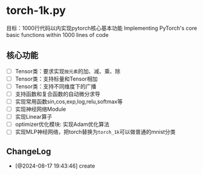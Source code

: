 # torch-1k.py
目标：1000行代码以内实现pytorch核心基本功能 Implementing PyTorch's core basic functions within 1000 lines of code

## 核心功能
- [ ] Tensor类：要求实现`按元素`的加、减、乘、除
- [ ] Tensor类：支持标量和Tensor相加
- [ ] Tensor类：支持不同维度下的广播
- [ ] 支持函数和复合函数的自动微分求导
- [ ] 实现常用函数sin,cos,exp,log,relu,softmax等
- [ ] 实现神经网络Module
- [ ] 实现Linear算子
- [ ] optimizer优化模块: 实现Adam优化算法
- [ ] 实现MLP神经网络，把torch替换为`torch_1k`可以做普通的mnist分类

## ChangeLog
- [@2024-08-17 19:43:46] create
